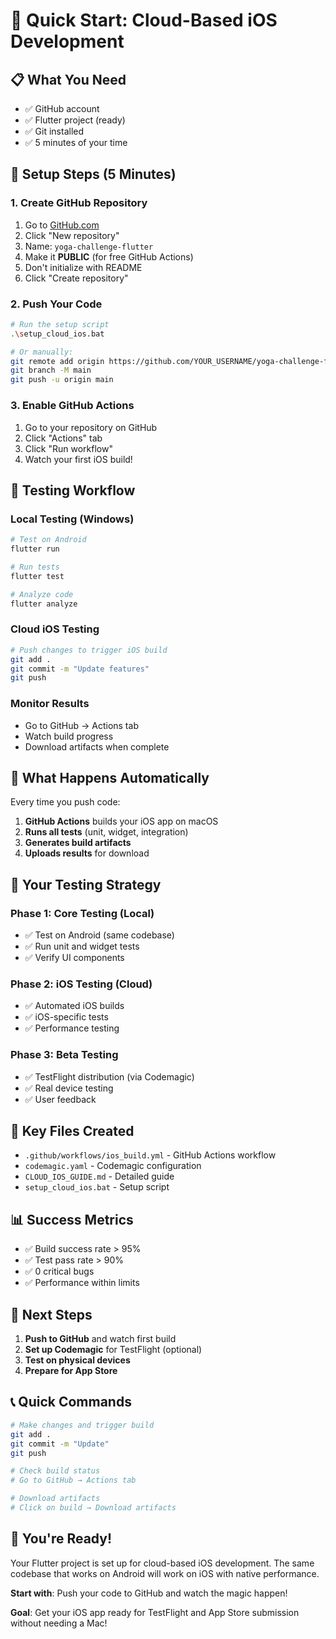 # 🚀 Quick Start: Cloud-Based iOS Development

## 📋 What You Need

- ✅ GitHub account
- ✅ Flutter project (ready)
- ✅ Git installed
- ✅ 5 minutes of your time

## 🔧 Setup Steps (5 Minutes)

### 1. Create GitHub Repository
1. Go to [GitHub.com](https://github.com)
2. Click "New repository"
3. Name: `yoga-challenge-flutter`
4. Make it **PUBLIC** (for free GitHub Actions)
5. Don't initialize with README
6. Click "Create repository"

### 2. Push Your Code
```bash
# Run the setup script
.\setup_cloud_ios.bat

# Or manually:
git remote add origin https://github.com/YOUR_USERNAME/yoga-challenge-flutter.git
git branch -M main
git push -u origin main
```

### 3. Enable GitHub Actions
1. Go to your repository on GitHub
2. Click "Actions" tab
3. Click "Run workflow"
4. Watch your first iOS build!

## 🧪 Testing Workflow

### Local Testing (Windows)
```bash
# Test on Android
flutter run

# Run tests
flutter test

# Analyze code
flutter analyze
```

### Cloud iOS Testing
```bash
# Push changes to trigger iOS build
git add .
git commit -m "Update features"
git push
```

### Monitor Results
- Go to GitHub → Actions tab
- Watch build progress
- Download artifacts when complete

## 📱 What Happens Automatically

Every time you push code:

1. **GitHub Actions** builds your iOS app on macOS
2. **Runs all tests** (unit, widget, integration)
3. **Generates build artifacts**
4. **Uploads results** for download

## 🎯 Your Testing Strategy

### Phase 1: Core Testing (Local)
- ✅ Test on Android (same codebase)
- ✅ Run unit and widget tests
- ✅ Verify UI components

### Phase 2: iOS Testing (Cloud)
- ✅ Automated iOS builds
- ✅ iOS-specific tests
- ✅ Performance testing

### Phase 3: Beta Testing
- ✅ TestFlight distribution (via Codemagic)
- ✅ Real device testing
- ✅ User feedback

## 🔧 Key Files Created

- `.github/workflows/ios_build.yml` - GitHub Actions workflow
- `codemagic.yaml` - Codemagic configuration
- `CLOUD_IOS_GUIDE.md` - Detailed guide
- `setup_cloud_ios.bat` - Setup script

## 📊 Success Metrics

- ✅ Build success rate > 95%
- ✅ Test pass rate > 90%
- ✅ 0 critical bugs
- ✅ Performance within limits

## 🚀 Next Steps

1. **Push to GitHub** and watch first build
2. **Set up Codemagic** for TestFlight (optional)
3. **Test on physical devices**
4. **Prepare for App Store**

## 📞 Quick Commands

```bash
# Make changes and trigger build
git add .
git commit -m "Update"
git push

# Check build status
# Go to GitHub → Actions tab

# Download artifacts
# Click on build → Download artifacts
```

## 🎉 You're Ready!

Your Flutter project is set up for cloud-based iOS development. The same codebase that works on Android will work on iOS with native performance.

**Start with**: Push your code to GitHub and watch the magic happen!

**Goal**: Get your iOS app ready for TestFlight and App Store submission without needing a Mac!





